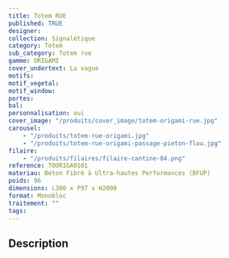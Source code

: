 ```yaml
---
title: Totem RUE
published: TRUE
designer:
collection: Signalétique
category: Totem
sub_category: Totem rue
gamme: ORIGAMI
cover_undertext: La vague
motifs:
motif_vegetal:
motif_window:
portes:
bal:
personnalisation: oui
cover_image: "/produits/cover_image/totem-origami-rue.jpg"
carousel:
    - "/produits/totem-rue-origami.jpg"
    - "/produits/totem-rue-origami-passage-pieton-flou.jpg"
filaire:
    - "/produits/filaires/filaire-cantine-04.png"
reference: TOORIGA0101
materiau: Béton Fibré à Ultra-hautes Performances (BFUP)
poids: 96
dimensions: L300 x P97 x H2000
format: Monobloc
traitement: ""
tags:
---
```


## Description
